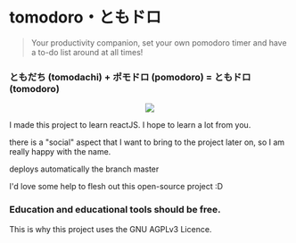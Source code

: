 # tomodoro・ともドロ

> Your productivity companion, set your own pomodoro timer and have a to-do list around at all times!  

### ともだち (tomodachi) + ポモドロ (pomodoro) = ともドロ (tomodoro) 


<p align="center">
  <img src="https://i.imgur.com/RILfm0q.png" />
</p>

I made this project to learn reactJS. I hope to learn a lot from you.   

there is a "social" aspect that I want to bring to the project later on, so I am really happy with the name.  

deploys automatically the branch master  

I'd love some help to flesh out this open-source project :D  


### Education and educational tools should be free.  
This is why this project uses the GNU AGPLv3 Licence.

